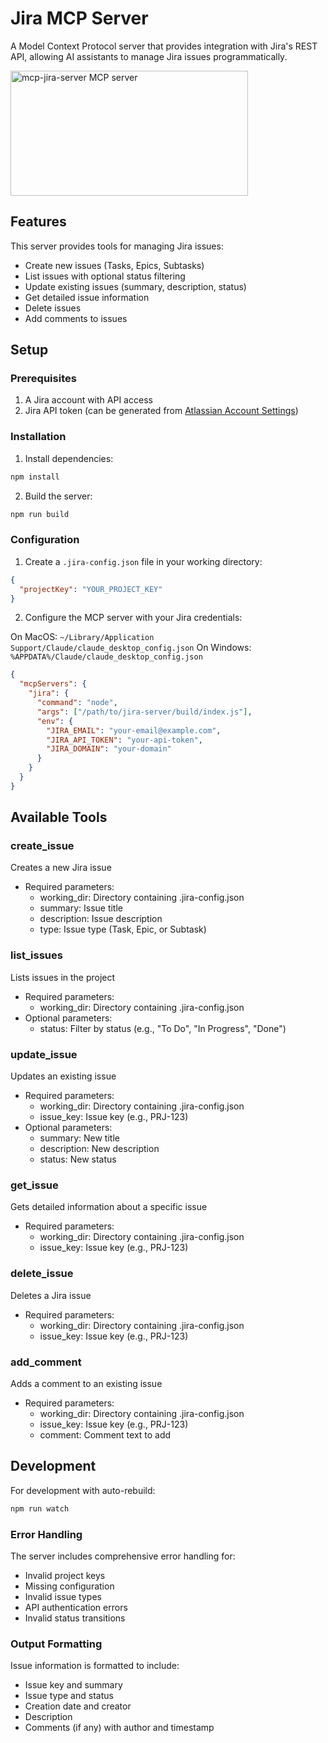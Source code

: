 # Jira MCP Server

A Model Context Protocol server that provides integration with Jira's REST API, allowing AI assistants to manage Jira issues programmatically.

<a href="https://glama.ai/mcp/servers/2a6ts4367i"><img width="380" height="200" src="https://glama.ai/mcp/servers/2a6ts4367i/badge" alt="mcp-jira-server MCP server" /></a>

## Features

This server provides tools for managing Jira issues:

- Create new issues (Tasks, Epics, Subtasks)
- List issues with optional status filtering
- Update existing issues (summary, description, status)
- Get detailed issue information
- Delete issues
- Add comments to issues

## Setup

### Prerequisites

1. A Jira account with API access
2. Jira API token (can be generated from [Atlassian Account Settings](https://id.atlassian.com/manage-profile/security/api-tokens))

### Installation

1. Install dependencies:

```bash
npm install
```

2. Build the server:

```bash
npm run build
```

### Configuration

1. Create a `.jira-config.json` file in your working directory:

```json
{
  "projectKey": "YOUR_PROJECT_KEY"
}
```

2. Configure the MCP server with your Jira credentials:

On MacOS: `~/Library/Application Support/Claude/claude_desktop_config.json`
On Windows: `%APPDATA%/Claude/claude_desktop_config.json`

```json
{
  "mcpServers": {
    "jira": {
      "command": "node",
      "args": ["/path/to/jira-server/build/index.js"],
      "env": {
        "JIRA_EMAIL": "your-email@example.com",
        "JIRA_API_TOKEN": "your-api-token",
        "JIRA_DOMAIN": "your-domain"
      }
    }
  }
}
```

## Available Tools

### create_issue

Creates a new Jira issue

- Required parameters:
  - working_dir: Directory containing .jira-config.json
  - summary: Issue title
  - description: Issue description
  - type: Issue type (Task, Epic, or Subtask)

### list_issues

Lists issues in the project

- Required parameters:
  - working_dir: Directory containing .jira-config.json
- Optional parameters:
  - status: Filter by status (e.g., "To Do", "In Progress", "Done")

### update_issue

Updates an existing issue

- Required parameters:
  - working_dir: Directory containing .jira-config.json
  - issue_key: Issue key (e.g., PRJ-123)
- Optional parameters:
  - summary: New title
  - description: New description
  - status: New status

### get_issue

Gets detailed information about a specific issue

- Required parameters:
  - working_dir: Directory containing .jira-config.json
  - issue_key: Issue key (e.g., PRJ-123)

### delete_issue

Deletes a Jira issue

- Required parameters:
  - working_dir: Directory containing .jira-config.json
  - issue_key: Issue key (e.g., PRJ-123)

### add_comment

Adds a comment to an existing issue

- Required parameters:
  - working_dir: Directory containing .jira-config.json
  - issue_key: Issue key (e.g., PRJ-123)
  - comment: Comment text to add

## Development

For development with auto-rebuild:

```bash
npm run watch
```

### Error Handling

The server includes comprehensive error handling for:

- Invalid project keys
- Missing configuration
- Invalid issue types
- API authentication errors
- Invalid status transitions

### Output Formatting

Issue information is formatted to include:

- Issue key and summary
- Issue type and status
- Creation date and creator
- Description
- Comments (if any) with author and timestamp

